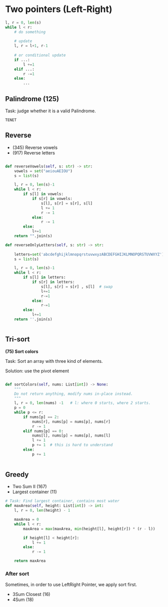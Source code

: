 # Two pointers (Left-Right)

```python
l, r = 0, len(s)
while l < r:
    # do something
    
    # update
    l, r = l+1, r-1
    
    # or conditional update
    if ...:
        l +=1
    elif ...:
        r -=1
    else:
        ...

```


## Palindrome (125)
Task: judge whether it is a valid Palindrome.

`TENET`

## Reverse
- (345) Reverse vowels
- (917) Reverse letters

```python

def reverseVowels(self, s: str) -> str:
    vowels = set("aeiouAEIOU")
    s = list(s)

    l, r = 0, len(s)-1
    while l < r:
        if s[l] in vowels:
            if s[r] in vowels:
                s[l], s[r] = s[r], s[l]
                l += 1
                r -= 1
            else:
                r -= 1
        else:
            l+=1
    return "".join(s)

def reverseOnlyLetters(self, s: str) -> str:
    
    letters=set('abcdefghijklmnopqrstuvwxyzABCDEFGHIJKLMNOPQRSTUVWXYZ')
    s = list(s)

    l, r = 0, len(s)-1
    while l < r:
        if s[l] in letters:
            if s[r] in letters:
                s[l], s[r] = s[r] , s[l]  # swap
                l+=1
                r-=1
            else:
                r-=1
        else:
            l+=1
    return ''.join(s)



```

## Tri-sort

**(75) Sort colors**

Task: Sort an array with three kind of elements.

Solution: use the pivot element


```python

def sortColors(self, nums: List[int]) -> None:
    """
    Do not return anything, modify nums in-place instead.
    """
    l, r = 0, len(nums) -1   # l: where 0 starts, where 2 starts.
    p = 0
    while p <= r:
        if nums[p] == 2:  
            nums[r], nums[p] = nums[p], nums[r]
            r -= 1
        elif nums[p] == 0:
            nums[l], nums[p] = nums[p], nums[l]
            l += 1
            p += 1  # this is hard to understand
        else:
            p += 1
         

```


## Greedy

- Two Sum II (167)
- Largest container (11)

```python
# Task: Find largest container, contains most water
def maxArea(self, height: List[int]) -> int:
    l, r = 0, len(height) - 1

    maxArea = 0
    while l < r:
        maxArea = max(maxArea, min(height[l], height[r]) * (r - l))

        if height[l] < height[r]:
            l += 1
        else:
            r -= 1

    return maxArea
```

### After sort
Sometimes, in order to use LeftRight Pointer, we apply sort first. 

- 3Sum Closest (16)
- 4Sum (18)



